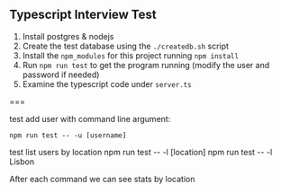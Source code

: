 ## Typescript Interview Test

1. Install postgres & nodejs
2. Create the test database using the `./createdb.sh` script
3. Install the `npm_modules` for this project running `npm install`
4. Run `npm run test` to get the program running (modify the user and password if needed)
5. Examine the typescript code under `server.ts`

===


test add user with command line argument: 
	
	npm run test -- -u [username]	

test list users by location
	npm run test -- -l [location]
	npm run test -- -l Lisbon

After each command we can see stats by location

